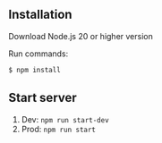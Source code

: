 ## Installation
Download Node.js 20 or higher version

Run commands:
```bash
$ npm install
```


## Start server 
1. Dev: `npm run start-dev`
2. Prod: `npm run start`